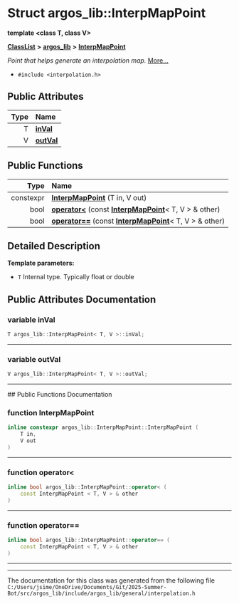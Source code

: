

# Struct argos\_lib::InterpMapPoint

**template &lt;class T, class V&gt;**



[**ClassList**](annotated.md) **>** [**argos\_lib**](namespaceargos__lib.md) **>** [**InterpMapPoint**](structargos__lib_1_1_interp_map_point.md)



_Point that helps generate an interpolation map._ [More...](#detailed-description)

* `#include <interpolation.h>`





















## Public Attributes

| Type | Name |
| ---: | :--- |
|  T | [**inVal**](#variable-inval)  <br> |
|  V | [**outVal**](#variable-outval)  <br> |
















## Public Functions

| Type | Name |
| ---: | :--- |
|  constexpr | [**InterpMapPoint**](#function-interpmappoint) (T in, V out) <br> |
|  bool | [**operator&lt;**](#function-operator) (const [**InterpMapPoint**](structargos__lib_1_1_interp_map_point.md)&lt; T, V &gt; & other) <br> |
|  bool | [**operator==**](#function-operator_1) (const [**InterpMapPoint**](structargos__lib_1_1_interp_map_point.md)&lt; T, V &gt; & other) <br> |




























## Detailed Description




**Template parameters:**


* `T` Internal type. Typically float or double 




    
## Public Attributes Documentation




### variable inVal 

```C++
T argos_lib::InterpMapPoint< T, V >::inVal;
```




<hr>



### variable outVal 

```C++
V argos_lib::InterpMapPoint< T, V >::outVal;
```




<hr>
## Public Functions Documentation




### function InterpMapPoint 

```C++
inline constexpr argos_lib::InterpMapPoint::InterpMapPoint (
    T in,
    V out
) 
```




<hr>



### function operator&lt; 

```C++
inline bool argos_lib::InterpMapPoint::operator< (
    const InterpMapPoint < T, V > & other
) 
```




<hr>



### function operator== 

```C++
inline bool argos_lib::InterpMapPoint::operator== (
    const InterpMapPoint < T, V > & other
) 
```




<hr>

------------------------------
The documentation for this class was generated from the following file `C:/Users/jsime/OneDrive/Documents/Git/2025-Summer-Bot/src/argos_lib/include/argos_lib/general/interpolation.h`

